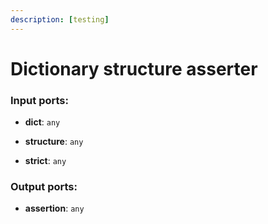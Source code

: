 ```yaml
---
description: [testing]
---
```


# Dictionary structure asserter

### Input ports:

* __dict__: ` any `


* __structure__: ` any `


* __strict__: ` any `

### Output ports:

* __assertion__: ` any `

